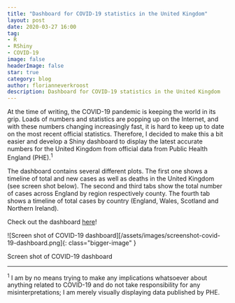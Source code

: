 ```yaml
---
title: "Dashboard for COVID-19 statistics in the United Kingdom"
layout: post
date: 2020-03-27 16:00
tag: 
- R
- RShiny
- COVID-19
image: false
headerImage: false
star: true
category: blog
author: florianneverkroost
description: Dashboard for COVID-19 statistics in the United Kingdom
---
```



At the time of writing, the COVID-19 pandemic is keeping the world in its grip. 
Loads of numbers and statistics are popping up on the Internet, and with these numbers changing increasingly fast, 
it is hard to keep up to date on the most recent official statistics. Therefore, I decided to make this a bit easier and 
develop a Shiny dashboard to display the latest accurate numbers for the United Kingdom from official data from Public Health England (PHE).<sup>1</sup>

The dashboard contains several different plots. The first one shows a timeline of total and new cases as well as deaths in the 
United Kingdom (see screen shot below). The second and third tabs show the total number of cases across England by region respectively county. The fourth tab shows a timeline of total cases by country (England, Wales, Scotland and Northern Ireland). 

Check out the dashboard [here](https://fverkroost.shinyapps.io/COVID19intheUnitedKingdom/)!


![Screen shot of COVID-19 dashboard][/assets/images/screenshot-covid-19-dashboard.png]{: class="bigger-image" }
<figcaption class="caption">Screen shot of COVID-19 dashboard</figcaption>

---

<sup>1</sup> I am by no means trying to make any implications whatsoever about anything related to COVID-19 and do not take responsibility for any misinterpretations; I am merely visually displaying data published by PHE.


